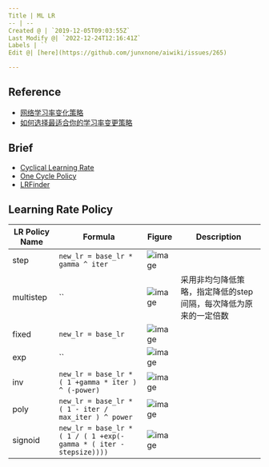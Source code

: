 ```yaml
---
Title | ML LR
-- | --
Created @ | `2019-12-05T09:03:55Z`
Last Modify @| `2022-12-24T12:16:41Z`
Labels | ``
Edit @| [here](https://github.com/junxnone/aiwiki/issues/265)

---
```

## Reference

- [网络学习率变化策略](https://www.jianshu.com/p/67232264ffbd)
- [如何选择最适合你的学习率变更策略](https://www.jianshu.com/p/1f943de39582)

## Brief

- [Cyclical Learning Rate](/Cyclical_Learning_Rate)
- [One Cycle Policy](/One_Cycle_Policy)
- [LRFinder](/LRFinder)

## Learning Rate Policy

LR Policy Name | Formula | Figure | Description
-- | -- | -- | -- 
step | `new_lr = base_lr * gamma ^ iter` | ![image](https://user-images.githubusercontent.com/2216970/70220441-90749180-1781-11ea-9a1a-2f58120dd4d5.png)
multistep | `` | ![image](https://user-images.githubusercontent.com/2216970/70220602-cf0a4c00-1781-11ea-85f4-b9a8f1699f33.png) | 采用非均匀降低策略，指定降低的step间隔，每次降低为原来的一定倍数
fixed | `new_lr = base_lr` | ![image](https://user-images.githubusercontent.com/2216970/70220427-8b174700-1781-11ea-8f06-5b441b0c9e52.png)
exp | `` | ![image](https://user-images.githubusercontent.com/2216970/70220808-25778a80-1782-11ea-8b57-9acb198223bc.png) | 
inv | `new_lr = base_lr * ( 1 +gamma * iter ) ^ (-power)` |  ![image](https://user-images.githubusercontent.com/2216970/70220960-61aaeb00-1782-11ea-8a17-8d592dfe95e8.png)
poly | `new_lr = base_lr * ( 1 - iter / max_iter ) ^ power` | ![image](https://user-images.githubusercontent.com/2216970/70220822-2c060200-1782-11ea-98c3-3c1a48b5be75.png)
signoid | `new_lr = base_lr * ( 1 / ( 1 +exp(-gamma * ( iter - stepsize))))` | ![image](https://user-images.githubusercontent.com/2216970/70220829-2f00f280-1782-11ea-9ab0-25ec90677046.png)


